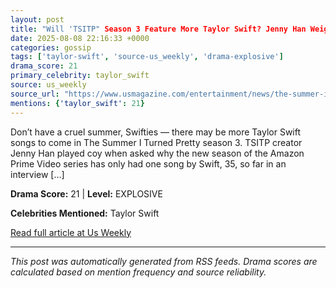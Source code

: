 ```yaml
---
layout: post
title: "Will 'TSITP" Season 3 Feature More Taylor Swift? Jenny Han Weighs In"
date: 2025-08-08 22:16:33 +0000
categories: gossip
tags: ['taylor-swift', 'source-us_weekly', 'drama-explosive']
drama_score: 21
primary_celebrity: taylor_swift
source: us_weekly
source_url: "https://www.usmagazine.com/entertainment/news/the-summer-i-turned-pretty-season-3-will-taylor-swift-songs-return/"
mentions: {'taylor_swift': 21}
---
```


Don’t have a cruel summer, Swifties — there may be more Taylor Swift songs to come in The Summer I Turned Pretty season 3. TSITP creator Jenny Han played coy when asked why the new season of the Amazon Prime Video series has only had one song by Swift, 35, so far in an interview […]

**Drama Score:** 21 | **Level:** EXPLOSIVE

**Celebrities Mentioned:** Taylor Swift

[Read full article at Us Weekly](https://www.usmagazine.com/entertainment/news/the-summer-i-turned-pretty-season-3-will-taylor-swift-songs-return/)

---
*This post was automatically generated from RSS feeds. Drama scores are calculated based on mention frequency and source reliability.*
